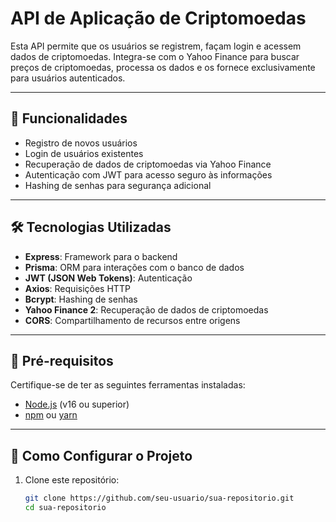 # API de Aplicação de Criptomoedas

Esta API permite que os usuários se registrem, façam login e acessem dados de criptomoedas. Integra-se com o Yahoo Finance para buscar preços de criptomoedas, processa os dados e os fornece exclusivamente para usuários autenticados.

---

## 🚀 Funcionalidades

- Registro de novos usuários
- Login de usuários existentes
- Recuperação de dados de criptomoedas via Yahoo Finance
- Autenticação com JWT para acesso seguro às informações
- Hashing de senhas para segurança adicional

---

## 🛠 Tecnologias Utilizadas

- **Express**: Framework para o backend
- **Prisma**: ORM para interações com o banco de dados
- **JWT (JSON Web Tokens)**: Autenticação
- **Axios**: Requisições HTTP
- **Bcrypt**: Hashing de senhas
- **Yahoo Finance 2**: Recuperação de dados de criptomoedas
- **CORS**: Compartilhamento de recursos entre origens

---

## 📌 Pré-requisitos

Certifique-se de ter as seguintes ferramentas instaladas:

- [Node.js](https://nodejs.org/) (v16 ou superior)
- [npm](https://www.npmjs.com/) ou [yarn](https://yarnpkg.com/)

---

## 🔧 Como Configurar o Projeto

1. Clone este repositório:

   ```bash
   git clone https://github.com/seu-usuario/sua-repositorio.git
   cd sua-repositorio
